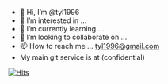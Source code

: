 - 👋 Hi, I’m @tyl1996
- 👀 I’m interested in ...
- 🌱 I’m currently learning ... 
- 💞️ I’m looking to collaborate on ...
- 📫 How to reach me ... tyl1996@gmail.com
- My main git service is at (confidential)

<!---
tyl1996/tyl1996 is a ✨ special ✨ repository because its `README.md` (this file) appears on your GitHub profile.
You can click the Preview link to take a look at your changes.
--->
[![Hits](https://hits.seeyoufarm.com/api/count/incr/badge.svg?url=https%3A%2F%2Fgithub.com%2Ftyl1996&count_bg=%2379C83D&title_bg=%23555555&icon=github.svg&icon_color=%23E7E7E7&title=hits&edge_flat=false)](https://hits.seeyoufarm.com)
